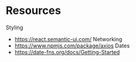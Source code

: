 # Resources
Styling
- https://react.semantic-ui.com/
Networking
- https://www.npmjs.com/package/axios
Dates
- https://date-fns.org/docs/Getting-Started